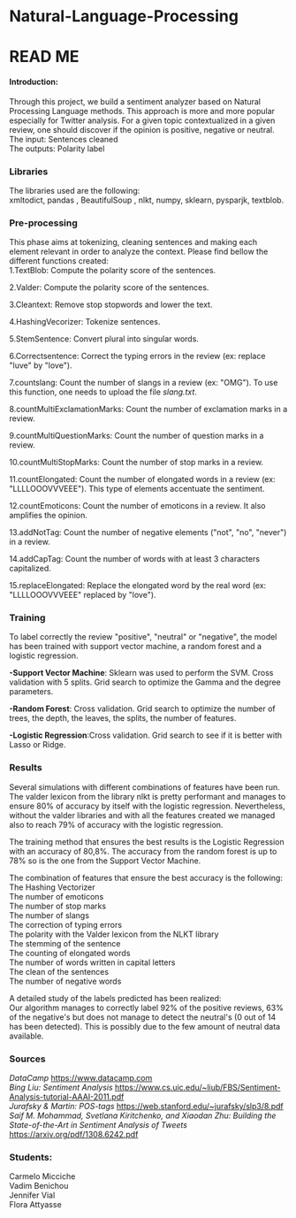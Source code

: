 # Natural-Language-Processing
# READ ME

#### Introduction:



Through this project, we build a sentiment analyzer based on Natural Processing Language methods. This approach is more and more popular especially for Twitter analysis. For a given topic contextualized in a given review, one should discover if the opinion is positive, negative or neutral.  
The input: Sentences cleaned  
The outputs: Polarity label

### Libraries

The libraries used are the following:  
xmltodict, pandas , BeautifulSoup , nlkt, numpy, sklearn, pysparjk, textblob.

### Pre-processing

This phase aims at tokenizing, cleaning sentences and making each element relevant in order to analyze the context. Please find bellow the different functions created:  
1.TextBlob: Compute the polarity score of the sentences.  

2.Valder: Compute the polarity score of the sentences. 

3.Cleantext: Remove stop stopwords and lower the text.

4.HashingVecorizer: Tokenize sentences. 

5.StemSentence: Convert plural into singular words. 

6.Correctsentence: Correct the typing errors in the review (ex: replace "luve" by "love").  

7.countslang: Count the number of slangs in a review (ex: "OMG"). To use this function, one needs to upload the file _slang.txt_.  

8.countMultiExclamationMarks: Count the number of exclamation marks in a review.  

9.countMultiQuestionMarks: Count the number of question marks in a review.  

10.countMultiStopMarks: Count the number of stop marks in a review.

11.countElongated: Count the number of elongated words in a review (ex: "LLLLOOOVVVEEE"). This type of elements accentuate the sentiment. 

12.countEmoticons: Count the number of emoticons in a review. It also amplifies the opinion. 

13.addNotTag: Count the number of negative elements ("not", "no", "never") in a review.   

14.addCapTag: Count the number of words with at least 3 characters capitalized.   

15.replaceElongated: Replace the elongated word by the real word (ex: "LLLLOOOVVVEEE" replaced by "love").  

### Training 

To label correctly the review "positive", "neutral" or "negative", the model has been trained with support vector machine, a random forest and a logistic regression.  

__-Support Vector Machine__: Sklearn was used to perform the SVM. Cross validation with 5 splits. Grid search to optimize the Gamma and the degree parameters. 

__-Random Forest__: Cross validation. Grid search to optimize the number of trees, the depth, the leaves, the splits, the number of features. 

__-Logistic Regression__:Cross validation. Grid search to see if it is better with Lasso or Ridge. 

### Results

Several simulations with different combinations of features have been run. The valder lexicon from the library nlkt is pretty performant and manages to ensure 80% of accuracy by itself with the logistic regression. Nevertheless, without the valder libraries and with all the features created we managed also to reach 79% of accuracy with the logistic regression.  

The training method that ensures the best results is the Logistic Regression with an accuracy of 80,8%. The accuracy from the random forest is up to 78% so is the one from the Support Vector Machine. 

The combination of features that ensure the best accuracy is the following:  
The Hashing Vectorizer  
The number of emoticons  
The number of stop marks  
The number of slangs  
The correction of typing errors  
The polarity with the Valder lexicon from the NLKT library  
The stemming of the sentence  
The counting of elongated words  
The number of words written in capital letters  
The clean of the sentences  
The number of negative words  

A detailed study of the labels predicted has been realized:   
Our algorithm manages to correctly label 92% of the positive reviews, 63% of the negative's but does not manage to detect the neutral's (0 out of 14 has been detected). This is possibly due to the few amount of neutral data available. 

### Sources

_DataCamp_ https://www.datacamp.com  
_Bing Liu: Sentiment Analysis_ https://www.cs.uic.edu/~liub/FBS/Sentiment-Analysis-tutorial-AAAI-2011.pdf   
_Jurafsky & Martin: POS-tags_ https://web.stanford.edu/~jurafsky/slp3/8.pdf  
_Saif M. Mohammad, Svetlana Kiritchenko, and Xiaodan Zhu: Building the State-of-the-Art in Sentiment Analysis of Tweets_ https://arxiv.org/pdf/1308.6242.pdf

### Students:  
Carmelo Micciche  
Vadim Benichou  
Jennifer Vial   
Flora Attyasse
